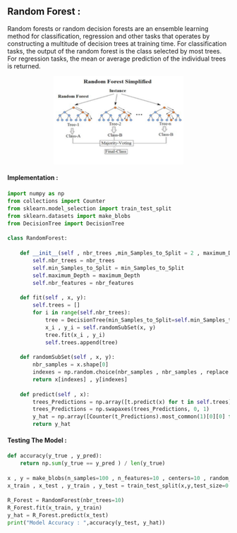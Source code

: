 ## Random Forest :

Random forests or random decision forests are an ensemble learning method for classification, regression and other tasks that operates by constructing a multitude of decision trees at training time. For classification tasks, the output of the random forest is the class selected by most trees. For regression tasks, the mean or average prediction of the individual trees is returned.

<div align="center" >
<img src="resources/randomF.png" width="300" height="200">
</div>

#### Implementation :

```python
import numpy as np
from collections import Counter
from sklearn.model_selection import train_test_split
from sklearn.datasets import make_blobs
from DecisionTree import DecisionTree

class RandomForest:
    
    def __init__(self , nbr_trees ,min_Samples_to_Split = 2 , maximum_Depth = 100 , nbr_features = None):
        self.nbr_trees = nbr_trees
        self.min_Samples_to_Split = min_Samples_to_Split
        self.maximum_Depth = maximum_Depth
        self.nbr_features = nbr_features
        
    def fit(self , x, y):
        self.trees = []
        for i in range(self.nbr_trees):
            tree = DecisionTree(min_Samples_to_Split=self.min_Samples_to_Split , maximum_Depth=self.maximum_Depth , nbr_features=self.nbr_features)
            x_i , y_i = self.randomSubSet(x, y)
            tree.fit(x_i , y_i)
            self.trees.append(tree)
        
    def randomSubSet(self , x, y):
        nbr_samples = x.shape[0]
        indexes = np.random.choice(nbr_samples , nbr_samples , replace = True)
        return x[indexes] , y[indexes]
    
    def predict(self , x):
        trees_Predictions = np.array([t.predict(x) for t in self.trees])
        trees_Predictions = np.swapaxes(trees_Predictions, 0, 1)
        y_hat = np.array([Counter(t_Predictions).most_common(1)[0][0] for t_Predictions in trees_Predictions]) 
        return y_hat
```

#### Testing The Model :
```python
def accuracy(y_true , y_pred):
    return np.sum(y_true == y_pred ) / len(y_true)

x , y = make_blobs(n_samples=100 , n_features=10 , centers=10 , random_state=0)
x_train , x_test , y_train , y_test = train_test_split(x,y,test_size=0.1)

R_Forest = RandomForest(nbr_trees=10)
R_Forest.fit(x_train, y_train)
y_hat = R_Forest.predict(x_test)
print("Model Accuracy : ",accuracy(y_test, y_hat))
```
